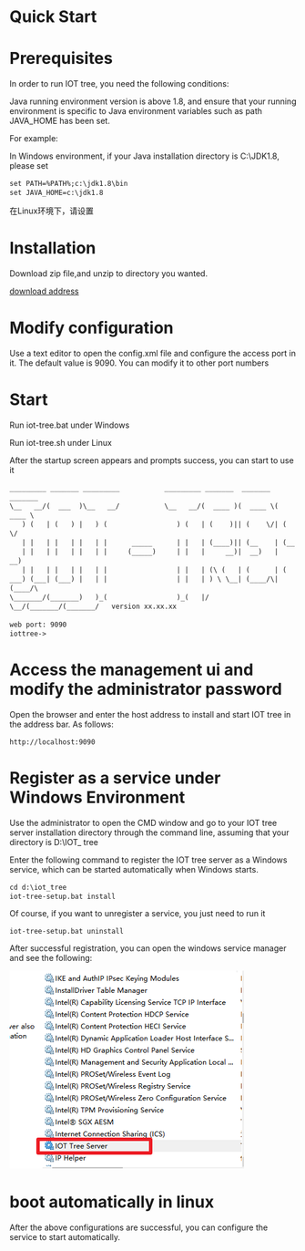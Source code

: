 


 Quick Start
 ==




# Prerequisites

In order to run IOT tree, you need the following conditions:

Java running environment version is above 1.8, and ensure that your running environment is specific to Java environment variables such as path JAVA_HOME has been set.

For example:

In Windows environment, if your Java installation directory is C:\JDK1.8, please set

```
set PATH=%PATH%;c:\jdk1.8\bin
set JAVA_HOME=c:\jdk1.8
```


在Linux环境下，请设置




# Installation

Download zip file,and unzip to directory you wanted.

<a href="http://121.40.64.41/iottree/" target="_blank">download address</a>




# Modify configuration

Use a text editor to open the config.xml file and configure the access port in it. The default value is 9090. You can modify it to other port numbers



# Start

Run iot-tree.bat under Windows

Run iot-tree.sh under Linux

After the startup screen appears and prompts success, you can start to use it

```
_________ _______ _________           _________ _______  _______  _______
\__   __/(  ___  )\__   __/           \__   __/(  ____ )(  ____ \(  ____ \
   ) (   | (   ) |   ) (                 ) (   | (    )|| (    \/| (    \/
   | |   | |   | |   | |      _____      | |   | (____)|| (__    | (__
   | |   | |   | |   | |     (_____)     | |   |     __)|  __)   |  __)
   | |   | |   | |   | |                 | |   | (\ (   | (      | (
___) (___| (___) |   | |                 | |   | ) \ \__| (____/\| (____/\
\_______/(_______)   )_(                 )_(   |/   \__/(_______/(_______/   version xx.xx.xx

web port: 9090
iottree->
```


# Access the management ui and modify the administrator password

Open the browser and enter the host address to install and start IOT tree in the address bar. As follows:

```
http://localhost:9090
```



# Register as a service under Windows Environment

Use the administrator to open the CMD window and go to your IOT tree server installation directory through the command line, assuming that your directory is D:\IOT_ tree

Enter the following command to register the IOT tree server as a Windows service, which can be started automatically when Windows starts.
```
cd d:\iot_tree
iot-tree-setup.bat install
```

Of course, if you want to unregister a service, you just need to run it

```
iot-tree-setup.bat uninstall
```
After successful registration, you can open the windows service manager and see the following:

<img src="./img/win_ser.png">



# boot automatically in linux

After the above configurations are successful, you can configure the service to start automatically.



